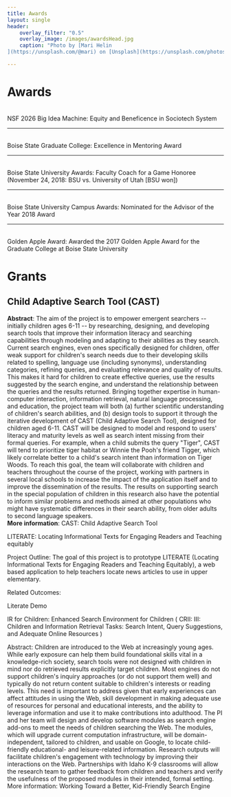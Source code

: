 ```yaml
---
title: Awards
layout: single
header:
    overlay_filter: "0.5"
    overlay_image: /images/awardsHead.jpg
    caption: "Photo by [Mari Helin
](https://unsplash.com/@mari) on [Unsplash](https://unsplash.com/photos/ilSnKT1IMxE)"

---
```


# Awards
</br>
NSF 2026 Big Idea Machine: Equity and Beneficence in Sociotech System

 <hr>
 </br>
Boise State Graduate College: Excellence in Mentoring Award
<hr>
</br>
Boise State University Awards: Faculty Coach for a Game Honoree (November 24, 2018: BSU vs. University of Utah [BSU won])
<hr>
</br>
Boise State University Campus Awards: Nominated for the Advisor of the Year 2018 Award
<hr>
</br>
Golden Apple Award: Awarded the 2017 Golden Apple Award for the Graduate College at Boise State University

# Grants

<h2>Child Adaptive Search Tool (CAST)</h2>
<p>
<b>Abstract</b>: The aim of the project is to empower emergent searchers -- initially children ages 6-11 -- by researching, designing, and developing search tools that improve their information literacy and searching capabilities through modeling and adapting to their abilities as they search. Current search engines, even ones specifically designed for children, offer weak support for children's search needs due to their developing skills related to spelling, language use (including synonyms), understanding categories, refining queries, and evaluating relevance and quality of results. This makes it hard for children to create effective queries, use the results suggested by the search engine, and understand the relationship between the queries and the results returned. Bringing together expertise in human-computer interaction, information retrieval, natural language processing, and education, the project team will both (a) further scientific understanding of children's search abilities, and (b) design tools to support it through the iterative development of CAST (Child Adaptive Search Tool), designed for children aged 6-11. CAST will be designed to model and respond to users' literacy and maturity levels as well as search intent missing from their formal queries. For example, when a child submits the query "Tiger", CAST will tend to prioritize tiger habitat or Winnie the Pooh's friend Tigger, which likely correlate better to a child's search intent than information on Tiger Woods. To reach this goal, the team will collaborate with children and teachers throughout the course of the project, working with partners in several local schools to increase the impact of the application itself and to improve the dissemination of the results. The results on supporting search in the special population of children in this research also have the potential to inform similar problems and methods aimed at other populations who might have systematic differences in their search ability, from older adults to second language speakers.
</br>
<b>More information</b>: CAST: Child Adaptive Search Tool

LITERATE: Locating Informational Texts for Engaging Readers and Teaching equitably

Project Outline: The goal of this project is to prototype LITERATE (Locating Informational Texts for Engaging Readers and Teaching Equitably), a web based application to help teachers locate news articles to use in upper elementary.

Related Outcomes:

Literate Demo

IR for Children: Enhanced Search Environment for Children ( CRII: III: Children and Information Retrieval Tasks: Search Intent, Query Suggestions, and Adequate Online Resources )

Abstract: Children are introduced to the Web at increasingly young ages. While early exposure can help them build foundational skills vital in a knowledge-rich society, search tools were not designed with children in mind nor do retrieved results explicitly target children. Most engines do not support children's inquiry approaches (or do not support them well) and typically do not return content suitable to children's interests or reading levels. This need is important to address given that early experiences can affect attitudes in using the Web, skill development in making adequate use of resources for personal and educational interests, and the ability to leverage information and use it to make contributions into adulthood. The PI and her team will design and develop software modules as search engine add-ons to meet the needs of children searching the Web. The modules, which will upgrade current computation infrastructure, will be domain-independent, tailored to children, and usable on Google, to locate child-friendly educational- and leisure-related information. Research outputs will facilitate children's engagement with technology by improving their interactions on the Web. Partnerships with Idaho K-9 classrooms will allow the research team to gather feedback from children and teachers and verify the usefulness of the proposed modules in their intended, formal setting.
More information: Working Toward a Better, Kid-Friendly Search Engine
